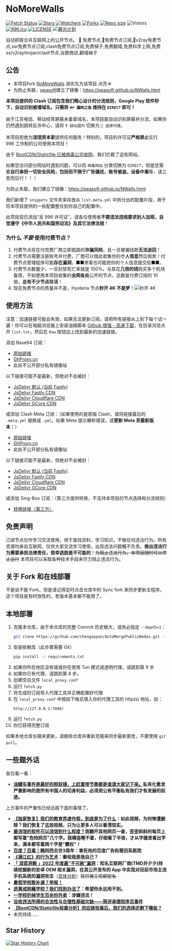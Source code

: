# NoMoreWalls

[![Fetch Status](https://github.com/chengaopan/AutoMergePublicNodes/actions/workflows/fetch.yml/badge.svg)](https://github.com/chengaopan/AutoMergePublicNodes/actions/workflows/fetch.yml) [![Stars](https://img.shields.io/github/stars/chengaopan/AutoMergePublicNodes?style=flat)](https://github.com/chengaopan/AutoMergePublicNodes/stargazers) [![Watchers](https://img.shields.io/github/watchers/chengaopan/AutoMergePublicNodes?style=flat)](https://github.com/chengaopan/AutoMergePublicNodes/watchers) [![Forks](https://img.shields.io/github/forks/chengaopan/AutoMergePublicNodes?style=flat)](https://github.com/chengaopan/AutoMergePublicNodes/forks) [![Repo size](https://img.shields.io/github/repo-size/chengaopan/AutoMergePublicNodes)](https://github.com/chengaopan/AutoMergePublicNodes/commits) ![Vistors](https://visitor-badge.laobi.icu/badge?page_id=peasoft.NoMoreWalls) [![996.icu](https://img.shields.io/badge/link-996.icu-red.svg)](https://996.icu) [![LICENSE](https://img.shields.io/badge/license-Anti%20996-blue.svg)](https://github.com/chengaopan/AutoMergePublicNodes/blob/master/LICENSE.md) [![暮光计划](https://img.shields.io/badge/link-暮光计划--向戒网瘾学校宣战-red.svg)](https://proj3ctaurora.tilda.ws/)

自动抓取合并互联网上的公开节点。
🚀 免费节点,🚀免费节点订阅,🚀v2ray免费节点,ssr免费节点订阅,clash免费节点订阅,免费梯子,免费翻墙,免费科学上网,免费ss/v2ray/trojan/clash节点,谷歌商店,翻墙梯子

## 公告
* 本项目fork [NoMoreWalls](https://github.com/peasoft/NoMoreWalls) 请优先为该项目 点亮☆
* 为防止失联，[peasoft](https://github.com/peasoft)建立了镜像：<https://peasoft.github.io/NWalls.html>

**本项目提供的 Clash 订阅包含我们精心设计的分流规则，Google Play 软件秒下，自动识别被墙域名，只需将 `🐟 漏网之鱼` 维持在 `DIRECT` 即可！**

由于江苏电信、移动经常屏蔽未备案域名，本项目能自动识别屏蔽并分流，如果你仍然遇到跳转反诈中心，请将 `❓ 疑似国内` 切换为 `🚀 选择代理`。

本项目拒绝为**流氓资本家**提供任何服务！特别的，项目的许可证**严格禁止**实行 996 工作制的公司使用本项目！

由于 [BootCDN/Staticfile 已被病毒公司收购](https://www.52pojie.cn/thread-1944970-1-1.html)，我们拦截了这些网站。

如果您访问部分网站时遇到问题，可以将 `病毒网站` 分类切换为 `DIRECT`，但是您需要**自行承担一切安全风险，包括但不限于广告骚扰，账号被盗，设备中毒**等，请三思而后行！！！

为防止失联，我们建立了镜像：<https://peasoft.github.io/NWalls.html>

我们新增了 `snippets` 文件夹来存放从 `list.meta.yml` 中拆分出的配置片段，用于将本项目提供的一些配置整合到你自己的配置中。

此项目现已添加“反 996 许可证”，请各位使用者**不要违法违规要求别人加班，自觉遵守《中华人民共和国劳动法》及其它法律法规**！

### 为什么 *不要* 使用付费节点？

1. 付费节点存在付完费厂商立即跑路的**诈骗风险**，且一旦被骗钱款**无法追回**！
2. 付费节点需要注册账号并付费，厂商可以借此收集你的**个人信息**然后倒卖！付费节点管理程序可能**存在漏洞**，■■黑客也可能把你的个人信息提交给■■。
3. 付费节点数量少，一旦封禁死亡率就是 100%。与其花**几倍的钱**购买多个机场备用，不如使用本项目收集的**全网各处**公开的节点，总数是付费订阅的 10 倍，**总有不少节点存活**！
4. 现在免费节点的质量并不差，Hysteria 节点**秒开 4K 不是梦**！![秒开 4K](https://github.com/user-attachments/assets/ea73db01-e7bf-4e31-a06f-13c91e9ee87c)


## 使用方法

注意：加速链接可能会失效，如果无法更新订阅，请把所有链接从上到下每个试一遍！你可以在电脑浏览器上安装油猴脚本 [Github 增强 - 高速下载](https://greasyfork.org/zh-CN/scripts/412245)，在目录浏览点开 `list.txt`，然后在 `Raw` 按钮边上找到最新的加速链接。

添加 Base64 订阅：
- [原始链接](https://raw.githubusercontent.com/chengaopan/AutoMergePublicNodes/master/list.txt)
- [GhProxy.cn](https://ghproxy.cn/https://raw.githubusercontent.com/chengaopan/AutoMergePublicNodes/master/list.txt)
- 此处不公开部分私有镜像站

以下链接可能不是最新，但绝对不会被封：
- [JsDelivr 默认 (当前 Fastly)](https://cdn.jsdelivr.net/gh/chengaopan/AutoMergePublicNodes@master/list.txt)
- [JsDelivr Fastly CDN](https://fastly.jsdelivr.net/gh/chengaopan/AutoMergePublicNodes@master/list.txt)
- [JsDelivr Cloudflare CDN](https://testingcf.jsdelivr.net/gh/chengaopan/AutoMergePublicNodes@master/list.txt)
- [JsDelivr GCore CDN](https://gcore.jsdelivr.net/gh/chengaopan/AutoMergePublicNodes@master/list.txt)

或添加 Clash Meta 订阅：（如果使用的是原版 Clash，请将链接最后的 `.meta.yml` 替换成 `.yml`。如果 Meta 提示解析错误，请**更新 Meta 至最新版本**！）
- [原始链接](https://raw.githubusercontent.com/chengaopan/AutoMergePublicNodes/master/list.meta.yml)
- [GhProxy.cn](https://ghproxy.cn/https://raw.githubusercontent.com/chengaopan/AutoMergePublicNodes/master/list.meta.yml)
- 此处不公开部分私有镜像站

以下链接可能不是最新，但绝对不会被封：
- [JsDelivr 默认 (当前 Fastly)](https://cdn.jsdelivr.net/gh/chengaopan/AutoMergePublicNodes@master/list.meta.yml)
- [JsDelivr Fastly CDN](https://fastly.jsdelivr.net/gh/chengaopan/AutoMergePublicNodes@master/list.meta.yml)
- [JsDelivr Cloudflare CDN](https://testingcf.jsdelivr.net/gh/chengaopan/AutoMergePublicNodes@master/list.meta.yml)
- [JsDelivr GCore CDN](https://gcore.jsdelivr.net/gh/chengaopan/AutoMergePublicNodes@master/list.meta.yml)

或添加 Sing-Box 订阅：（第三方提供转换，不支持本项目的节点选择和分流规则）
- [转换链接（第三方）](https://subapi.fxxk.dedyn.io/sub?target=singbox&url=https%3A%2F%2Fraw.githubusercontent.com%2Fpeasoft%2FNoMoreWalls%2Fmaster%2Fsnippets%2Fnodes.meta.yml&insert=false&config=https%3A%2F%2Fraw.githubusercontent.com%2FACL4SSR%2FACL4SSR%2Fmaster%2FClash%2Fconfig%2FACL4SSR_Online_Full_NoAuto.ini&tls13=true&emoji=true&list=false&xudp=true&udp=true&tfo=false&expand=true&scv=false&fdn=false&singbox.ipv6=1)

## 免责声明

订阅节点仅作学习交流使用，用于查找资料，学习知识，不做任何违法行为。所有资源均来自互联网，仅供大家交流学习使用，出现违法问题概不负责。**做出违法行为需要承担法律责任，侥幸逃脱是不可能的**！~~为阻止违法行为，本项目随时可以停止运行~~ 本项目可以采取各种技术手段来尽力阻止违法行为。

## 关于 Fork 和在线部署

不是说不能 Fork，但是请记得定时点击仓库中的 Sync fork 来同步更新主程序。这个项目是有时效性的，老版本基本都不能用了。

## 本地部署

1. 克隆本仓库，由于本仓库的完整 Commit 历史极大，请务必指定 `--depth=1`：
    ```bash
    git clone https://github.com/chengaopan/AutoMergePublicNodes.git --depth=1
    ```
2. 安装依赖库（此步骤需要 Git）
    ```bash
    pip install -r requirements.txt
    ```
3. 如果你所在地区没有墙或你在使用 Tun 模式或透明代理，请跳到第 9 步
4. 如果你已有代理，请跳到第 8 步。
5. 创建空白文件 `local_proxy.conf`
6. 运行 `fetch.py`
7. 将生成的订阅导入代理工具并正确配置好代理
8. 在 `local_proxy.conf` 中按如下格式填入你的代理工具的 http(s) 地址，如：
   ```plain
   http://127.0.0.1:7890/
   ```
9. 运行 `fetch.py`
10. 你已获得完整订阅

如果本地仓库长期未更新，请删除仓库并重新克隆来同步最新更改，不要使用 `git pull`。

## 一些题外话

各位看一看：

- **[油罐车事件是最好的照妖镜，上赶着带节奏都是谁请大家记下来。](https://www.bilibili.com/video/BV1p1421b7Ki)私有化愈发严重影响的是所有中国人的切身利益，必须用公有平衡私有我们才有发展的前途。**

上方事件的严重性已经远超下面的事情了。

- **[【独家恢复】我们的教育弄虚作假，到底是为了什么](https://peasoft.github.io/2023/08/26/cnedu.html)：如此视频，为何惨遭删除？我们恢复了这段视频，只为让更多人可以看清现实。**
- **[最流氓的软件可以流氓到什么程度？](https://www.zhihu.com/question/29129310)我翻开其他网页一查，歪歪斜斜的每页上都写着“危险网页”几个字。我横竖睡不着，仔细看了半夜，才从字缝里看出字来，满本都写着两个字是“霸权”！**
- **[百度？百毒！](https://user.guancha.cn/main/content?id=100552)魏则西去世3周年：害死他的百度广告和莆田系医院**
- **[《满江红》的行为艺术](https://www.bilibili.com/video/BV11v4y1t7Gw/)：秦桧竟是我自己？**
- **[「 深蓝洞察 」2022 年度最“不可赦”漏洞](https://mp.weixin.qq.com/s/P_EYQxOEupqdU0BJMRqWsw)：知名互联网厂商(TMD并夕夕)持续挖掘新的安卓 OEM 相关漏洞，在其公开发布的 App 中实现对目前市场主流手机系统的漏洞攻击**（[具体分析](https://mp.weixin.qq.com/s/kiLvnJSDZpYRHI_XiUx9gg)）~~现已被工信部提名~~
- **[暑假学校敢补课？举报！](https://www.bilibili.com/video/BV1Vk4y1K79B)**
- **[逃离戒网瘾学校？我们找到办法了](https://www.bilibili.com/video/BV1Mg4y1A7bE)：希望你永远用不到。**
- **[一学校扔掉学生百余份外卖](https://www.bilibili.com/video/BV1a14y1S7n6)：涉嫌违法！**
- **[没收违法所得的合法性与合理性基础欠缺——简评承德程序员事件](https://www.dehenglaw.com/CN/tansuocontent/0008/029562/7.aspx?MID=0902)**
- **[【BootCDN/Staticfile投毒分析】供应链投毒后，我们的选择还剩下哪些？](https://www.52pojie.cn/thread-1944970-1-1.html)**
- 未完待续……

## Star History

<a href="https://star-history.com/#chengaopan/AutoMergePublicNodes">
  <picture>
    <source media="(prefers-color-scheme: dark)" srcset="https://api.star-history.com/svg?repos=chengaopan/AutoMergePublicNodes&theme=dark" />
    <source media="(prefers-color-scheme: light)" srcset="https://api.star-history.com/svg?repos=chengaopan/AutoMergePublicNodes" />
    <img alt="Star History Chart" src="https://api.star-history.com/svg?repos=chengaopan/AutoMergePublicNodes" />
  </picture>
</a>
